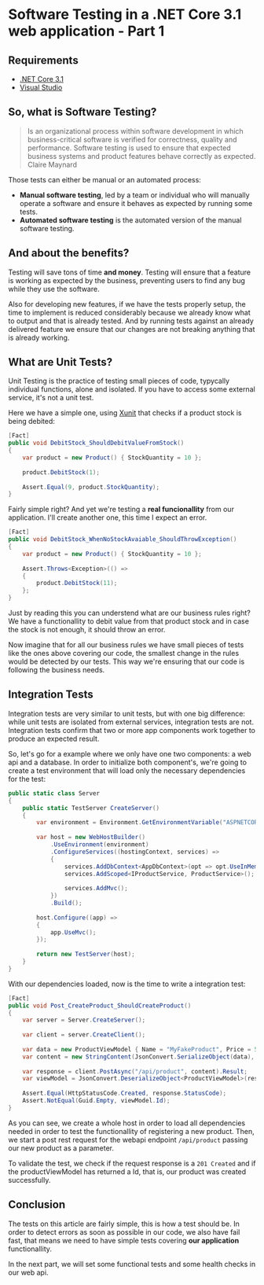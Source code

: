 # Software Testing in a .NET Core 3.1 web application - Part 1

## Requirements

* [.NET Core 3.1](https://dotnet.microsoft.com/download/dotnet-core/3.1)
* [Visual Studio](https://visualstudio.microsoft.com/pt-br/downloads/)

## So, what is Software Testing?

> Is an organizational process within software development in which business-critical software is verified for correctness, quality and performance. Software testing is used to ensure that expected business systems and product features behave correctly as expected.
> Claire Maynard

Those tests can either be manual or an automated process:

* **Manual software testing**, led by a team or individual who will manually operate a software and ensure it behaves as expected by running some tests.
* **Automated software testing** is the automated version of the manual software testing.

## And about the benefits?

Testing will save tons of time **and money**. Testing will ensure that a feature is working as expected by the business, preventing users to find any bug while they use the software.

Also for developing new features, if we have the tests properly setup, the time to implement is reduced considerably because we already know what to output and that is already tested. And by running tests against an already delivered feature we ensure that our changes are not breaking anything that is already working.

## What are Unit Tests?

Unit Testing is the practice of testing small pieces of code, typycally individual functions, alone and isolated. If you have to access some external service, it's not a unit test.

Here we have a simple one, using [Xunit](https://www.nuget.org/packages/xunit/) that checks if a product stock is being debited:
```C#
[Fact]
public void DebitStock_ShouldDebitValueFromStock()
{
    var product = new Product() { StockQuantity = 10 };
    
    product.DebitStock(1);
    
    Assert.Equal(9, product.StockQuantity);
}
```
Fairly simple right? And yet we're testing a **real funcionallity** from our application. I'll create another one, this time I expect an error.
```C#
[Fact]
public void DebitStock_WhenNoStockAvaiable_ShouldThrowException()
{
    var product = new Product() { StockQuantity = 10 };
    
    Assert.Throws<Exception>(() =>
    {
        product.DebitStock(11);    
    };
}
```
Just by reading this you can understend what are our business rules right? We have a functionallity to debit value from that product stock and in case the stock is not enough, it should throw an error.

Now imagine that for all our business rules we have small pieces of tests like the ones above covering our code, the smallest change in the rules would be detected by our tests. This way we're ensuring that our code is following the business needs.

## Integration Tests
Integration tests are very similar to unit tests, but with one big difference: while unit tests are isolated from external services, integration tests are not. Integration tests 
confirm that two or more app components work together to produce an expected result.

So, let's go for a example where we only have one two components: a web api and a database.
In order to initialize both component's, we're going to create a test environment that will load only the necessary dependencies for the test:
```C#
public static class Server
{
    public static TestServer CreateServer()
    {
        var environment = Environment.GetEnvironmentVariable("ASPNETCORE_ENVIRONMENT");
        
        var host = new WebHostBuilder()
            .UseEnvironment(environment)
            .ConfigureServices((hostingContext, services) =>
            {
                services.AddDbContext<AppDbContext>(opt => opt.UseInMemoryDatabase(databaseName: "InMemoryDb"));
                services.AddScoped<IProductService, ProductService>();
                
                services.AddMvc();
            })
            .Build();
            
        host.Configure((app) =>
        {
            app.UseMvc();
        });
            
        return new TestServer(host);
    }
}
```
With our dependencies loaded, now is the time to write a integration test:
```C#
[Fact]
public void Post_CreateProduct_ShouldCreateProduct()
{
    var server = Server.CreateServer();
    
    var client = server.CreateClient();
    
    var data = new ProductViewModel { Name = "MyFakeProduct", Price = 50, StockQuantity = 2 };
    var content = new StringContent(JsonConvert.SerializeObject(data), Encoding.UTF8, "application/json");
    
    var response = client.PostAsync("/api/product", content).Result;
    var viewModel = JsonConvert.DeserializeObject<ProductViewModel>(response.Content.ReadAsStringAsync().Result);
    
    Assert.Equal(HttpStatusCode.Created, response.StatusCode);
    Assert.NotEqual(Guid.Empty, viewModel.Id);
}
```
As you can see, we create a whole host in order to load all dependencies needed in order to test the functionallity of registering a new product. 
Then, we start a post rest request for the webapi endpoint `/api/product` passing our new product as a parameter.

To validate the test, we check if the request response is a `201 Created` and if the productViewModel has returned a Id, that is, our product was created successfully.

## Conclusion

The tests on this article are fairly simple, this is how a test should be. In order to detect errors as soon as possible in our code, we also have fail fast, that means we need to have simple tests covering **our application** functionallity.

In the next part, we will set some functional tests and some health checks in our web api.
